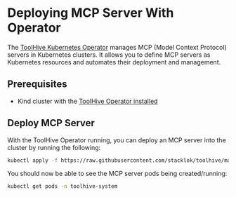 # Deploying MCP Server With Operator

The [ToolHive Kubernetes Operator](../../cmd/thv-operator/README.md) manages MCP (Model Context Protocol) servers in Kubernetes clusters. It allows you to define MCP servers as Kubernetes resources and automates their deployment and management.

## Prerequisites

- Kind cluster with the [ToolHive Operator installed](./deploying-toolhive-operator.md)

## Deploy MCP Server

With the ToolHive Operator running, you can deploy an MCP server into the cluster by running the following:

```bash
kubectl apply -f https://raw.githubusercontent.com/stacklok/toolhive/main/examples/operator/mcp-servers/mcpserver_fetch.yaml
```

You should now be able to see the MCP server pods being created/running:
```bash
kubectl get pods -n toolhive-system
```
